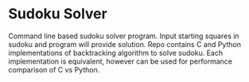 # Sudoku Solver

Command line based sudoku solver program. Input starting squares in sudoku and program will provide solution. Repo contains C and Python implementations of backtracking algorithm to solve sudoku. Each implementation is equivalent, however can be used for performance comparison of C vs Python.

